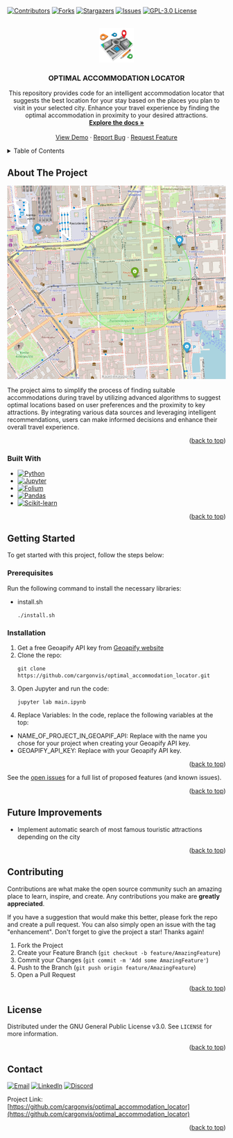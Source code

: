<a name="readme-top"></a>

[![Contributors][contributors-shield]][contributors-url]
[![Forks][forks-shield]][forks-url]
[![Stargazers][stars-shield]][stars-url]
[![Issues][issues-shield]][issues-url]
[![GPL-3.0 License][license-shield]][license-url]



<!-- PROJECT LOGO -->
<br />
<div align="center">
  <a href="https://github.com/cargonvis/optimal_accommodation_locator">
    <img src="images/accommodation.png" alt="Logo" width="80" height="80">
  </a>

<h3 align="center">OPTIMAL ACCOMMODATION LOCATOR</h3>

  <p align="center">
    This repository provides code for an intelligent accommodation locator that suggests the best location for your stay based on the places you plan to visit in your selected city. Enhance your travel experience by finding the optimal accommodation in proximity to your desired attractions.
    <br />
    <a href="https://github.com/cargonvis/optimal_accommodation_locator"><strong>Explore the docs »</strong></a>
    <br />
    <br />
    <a href="https://github.com/cargonvis/optimal_accommodation_locator">View Demo</a>
    ·
    <a href="https://github.com/cargonvis/optimal_accommodation_locator/issues">Report Bug</a>
    ·
    <a href="https://github.com/cargonvis/optimal_accommodation_locator/issues">Request Feature</a>
  </p>
</div>



<!-- TABLE OF CONTENTS -->
<details>
  <summary>Table of Contents</summary>
  <ol>
    <li>
      <a href="#about-the-project">About The Project</a>
      <ul>
        <li><a href="#built-with">Built With</a></li>
      </ul>
    </li>
    <li>
      <a href="#getting-started">Getting Started</a>
      <ul>
        <li><a href="#prerequisites">Prerequisites</a></li>
        <li><a href="#installation">Installation</a></li>
      </ul>
    </li>
    <!-- <li><a href="#usage">Usage</a></li> -->
    <!-- <li><a href="#roadmap">Roadmap</a></li> -->
    <li><a href="#future-improvements">Future Improvements</a></li>
    <li><a href="#contributing">Contributing</a></li>
    <li><a href="#license">License</a></li>
    <li><a href="#contact">Contact</a></li>
    <!-- <li><a href="#acknowledgments">Acknowledgments</a></li> -->
  </ol>
</details>



<!-- ABOUT THE PROJECT -->
## About The Project

<!-- [![Product Name Screen Shot][product-screenshot]](https://example.com) --> 
![Product Name Screen Shot][product-screenshot] <!-- Image without link -->

The project aims to simplify the process of finding suitable accommodations during travel by utilizing advanced algorithms to suggest optimal locations based on user preferences and the proximity to key attractions. By integrating various data sources and leveraging intelligent recommendations, users can make informed decisions and enhance their overall travel experience.

<p align="right">(<a href="#readme-top">back to top</a>)</p>



### Built With

* [![Python][Python.org]][Python-url]
* [![Jupyter][Jupyter.org]][Jupyter-url]
* [![Folium][Folium.org]][Folium-url]
* [![Pandas][Pandas.org]][Pandas-url]
* [![Scikit-learn][Scikit-learn.org]][Scikit-learn-url]

<p align="right">(<a href="#readme-top">back to top</a>)</p>



<!-- GETTING STARTED -->
## Getting Started

To get started with this project, follow the steps below:

### Prerequisites

Run the following command to install the necessary libraries:
* install.sh
  ```
  ./install.sh
  ```

### Installation

1. Get a free Geoapify API key from [Geoapify website](https://myprojects.geoapify.com/register)
2. Clone the repo:
   ```
   git clone https://github.com/cargonvis/optimal_accommodation_locator.git
   ```
3. Open Jupyter and run the code:
   ```
   jupyter lab main.ipynb
   ```
4. Replace Variables:
   In the code, replace the following variables at the top:
  - NAME_OF_PROJECT_IN_GEOAPIF_API: Replace with the name you chose for your project when creating your Geoapify API key.
  - GEOAPIFY_API_KEY: Replace with your Geoapify API key.
  
<p align="right">(<a href="#readme-top">back to top</a>)</p>



<!-- USAGE EXAMPLES -->
<!--## Usage

Use this space to show useful examples of how a project can be used. Additional screenshots, code examples and demos work well in this space. You may also link to more resources.

_For more examples, please refer to the [Documentation](https://example.com)_-->

<!-- <p align="right">(<a href="#readme-top">back to top</a>)</p> -->



<!-- ROADMAP -->
<!--## Roadmap

- [ ] Feature 1
- [ ] Feature 2
- [ ] Feature 3
    - [ ] Nested Feature-->

See the [open issues](https://github.com/cargonvis/optimal_accommodation_locator/issues) for a full list of proposed features (and known issues).

<p align="right">(<a href="#readme-top">back to top</a>)</p>



<!-- FUTURE IMPROVEMENTS -->
## Future Improvements

- Implement automatic search of most famous touristic attractions depending on the city

<p align="right">(<a href="#readme-top">back to top</a>)</p>



<!-- CONTRIBUTING -->
## Contributing

Contributions are what make the open source community such an amazing place to learn, inspire, and create. Any contributions you make are **greatly appreciated**.

If you have a suggestion that would make this better, please fork the repo and create a pull request. You can also simply open an issue with the tag "enhancement".
Don't forget to give the project a star! Thanks again!

1. Fork the Project
2. Create your Feature Branch (`git checkout -b feature/AmazingFeature`)
3. Commit your Changes (`git commit -m 'Add some AmazingFeature'`)
4. Push to the Branch (`git push origin feature/AmazingFeature`)
5. Open a Pull Request

<p align="right">(<a href="#readme-top">back to top</a>)</p>



<!-- LICENSE -->
## License

Distributed under the GNU General Public License v3.0. See `LICENSE` for more information.

<p align="right">(<a href="#readme-top">back to top</a>)</p>



<!-- CONTACT -->
## Contact

[![Email][Email-shield]][Email-url] [![LinkedIn][linkedin-shield]][linkedin-url] [![Discord][Discord-shield]][Discord-url]

Project Link: [https://github.com/cargonvis/optimal_accommodation_locator](https://github.com/cargonvis/optimal_accommodation_locator)

<p align="right">(<a href="#readme-top">back to top</a>)</p>



<!-- ACKNOWLEDGMENTS -->
<!--## Acknowledgments

* []()
* []()
* []()-->

<!-- <p align="right">(<a href="#readme-top">back to top</a>)</p> -->



<!-- MARKDOWN LINKS & IMAGES -->
<!-- https://www.markdownguide.org/basic-syntax/#reference-style-links -->
[contributors-shield]: https://img.shields.io/github/contributors/cargonvis/optimal_accommodation_locator.svg?style=for-the-badge
[contributors-url]: https://github.com/cargonvis/optimal_accommodation_locator/graphs/contributors
[forks-shield]: https://img.shields.io/github/forks/cargonvis/optimal_accommodation_locator.svg?style=for-the-badge
[forks-url]: https://github.com/cargonvis/optimal_accommodation_locator/network/members
[stars-shield]: https://img.shields.io/github/stars/cargonvis/optimal_accommodation_locator.svg?style=for-the-badge
[stars-url]: https://github.com/cargonvis/optimal_accommodation_locator/stargazers
[issues-shield]: https://img.shields.io/github/issues/cargonvis/optimal_accommodation_locator.svg?style=for-the-badge
[issues-url]: https://github.com/cargonvis/optimal_accommodation_locator/issues
[license-shield]: https://img.shields.io/github/license/cargonvis/optimal_accommodation_locator.svg?style=for-the-badge
[license-url]: https://github.com/cargonvis/optimal_accommodation_locator/blob/master/LICENSE
[product-screenshot]: images/project_image.png
[Python.org]: https://img.shields.io/badge/python-blue?style=for-the-badge&logo=python&logoColor=white
[Python-url]: https://python.org/
[Jupyter.org]: https://img.shields.io/badge/Jupyter-F37626.svg?logo=Jupyter&style=for-the-badge&logoColor=white
[Jupyter-url]: https://jupyter.org/
[Folium.org]: https://img.shields.io/badge/Folium-darkgreen?style=for-the-badge&logo=folium&logoColor=white
[Folium-url]: https://python-visualization.github.io/folium/
[Pandas.org]: https://img.shields.io/badge/Pandas-black?logo=pandas&style=for-the-badge&logoColor=white
[Pandas-url]: https://pandas.pydata.org/
[Scikit-learn.org]: https://img.shields.io/badge/Scikit%20learn-orange?logo=Scikitlearn&style=for-the-badge&logoColor=white
[Scikit-learn-url]: https://scikit-learn.org/
[Email-shield]: https://img.shields.io/badge/gmail-red?style=for-the-badge&logo=gmail&logoColor=white
[Email-url]: mailto:cgonv1993@gmail.com
[linkedin-shield]: https://img.shields.io/badge/linkedin-blue?style=for-the-badge&logo=linkedin&logoColor=white
[linkedin-url]: https://linkedin.com/in/carlosgonzalezvisiedo
[Discord-shield]: https://img.shields.io/badge/discord-darkblue?style=for-the-badge&logo=discord&logoColor=white
[Discord-url]: https://discordapp.com/users/439897699299491850